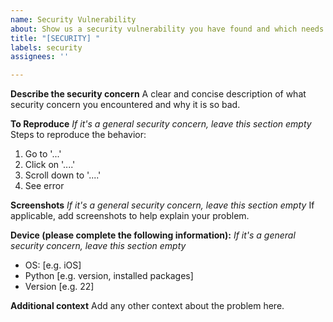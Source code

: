 ```yaml
---
name: Security Vulnerability
about: Show us a security vulnerability you have found and which needs to be addressed
title: "[SECURITY] "
labels: security
assignees: ''

---
```


**Describe the security concern**
A clear and concise description of what security concern you encountered and why it is so bad.

**To Reproduce**
*If it's a general security concern, leave this section empty*
Steps to reproduce the behavior:
1. Go to '...'
2. Click on '....'
3. Scroll down to '....'
4. See error

**Screenshots**
*If it's a general security concern, leave this section empty*
If applicable, add screenshots to help explain your problem. 

**Device (please complete the following information):**
*If it's a general security concern, leave this section empty*
 - OS: [e.g. iOS]
 - Python [e.g. version, installed packages]
 - Version [e.g. 22]

**Additional context**
Add any other context about the problem here.
